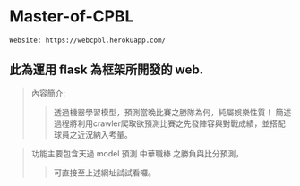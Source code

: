 # Master-of-CPBL

    Website: https://webcpbl.herokuapp.com/

## 此為運用 flask 為框架所開發的 web.

>內容簡介:
>>透過機器學習模型，預測當晚比賽之勝隊為何，純屬娛樂性質！ 
>>簡述過程將利用crawler爬取欲預測比賽之先發陣容與對戰成績，並搭配球員之近況納入考量。

>功能主要包含天過 model 預測 中華職棒 之勝負與比分預測，
>>可直接至上述網址試試看囉。
